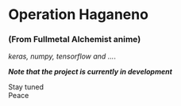 # Operation Haganeno 
### (From Fullmetal Alchemist anime)

*keras, numpy, tensorflow and ...*.   
   
   ***Note that the project is currently in development***   
   
Stay tuned   
Peace
